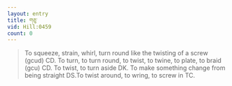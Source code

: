 ```yaml
---
layout: entry
title: གཅུ་
vid: Hill:0459
count: 0
---
```

> To squeeze, strain, whirl, turn round like the twisting of a screw (gcud) CD\. To turn, to turn round, to twist, to twine, to plate, to braid (gcu) CD\. To twist, to turn aside DK\. To make something change from being straight DS\.To twist around, to wring, to screw in TC\.



